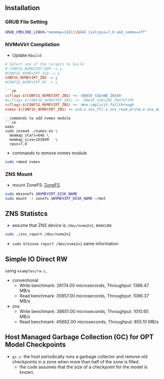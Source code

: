 ## Installation
### GRUB File Setting
```sh
GRUB_CMDLINE_LINUX="memmap=32G\\\$64G isolcpus=7,8 amd_iommu=off"
```

### NVMeVirt Compilation
- Update `Kbuild`
```makefile
# Select one of the targets to build
# CONFIG_NVMEVIRT_NVM := y
#CONFIG_NVMEVIRT_SSD := y
CONFIG_NVMEVIRT_ZNS := y
#CONFIG_NVMEVIRT_KV := y

```sh
ccflags-$(CONFIG_NVMEVIRT_ZNS) += -DBASE_SSD=WD_ZN540
#ccflags-$(CONFIG_NVMEVIRT_ZNS) += -DBASE_SSD=ZNS_PROTOTYPE
ccflags-$(CONFIG_NVMEVIRT_ZNS) += -Wno-implicit-fallthrough
nvmev-$(CONFIG_NVMEVIRT_ZNS) += ssd.o zns_ftl.o zns_read_write.o zns_mgmt_send.o zns_mgmt_recv.o channel_model.o
```
```
- commands to add nvmev module
```sh
make
sudo insmod ./nvmev.ko \
  memmap_start=64G \
  memmap_size=16385M   \
  cpus=7,8 
```
- commands to remove nvmev module
```sh
sudo rmmod nvmev
```
### ZNS Mount
- mount ZoneFS: [ZoneFS](https://zonedstorage.io/docs/filesystems/zonefs)
```sh
sudo mkzonefs $NVMEVIRT_DISK_NAME
sudo mount -t zonefs $NVMEVIRT_DISK_NAME ~/mnt
```

## ZNS Statistcs
- assume that ZNS device is `/dev/nvme2n1`, execute
```sh
sudo ./zns_report /dev/nvme2n1
```
- `sudo blkzone report /dev/nvme2n1` same information

## Simple IO Direct RW
using `examples/rw.c`,
- conventional
  - Write benchmark: 28174.00 microseconds, Throughput: 1386.47 MB/s
  - Read benchmark: 35957.00 microseconds, Throughput: 1086.37 MB/s
- zns
  - Write benchmark: 38651.00 microseconds, Throughput: 1010.65 MB/s
  - Read benchmark: 45682.00 microseconds, Throughput: 855.10 MB/s

## Host Managed Garbage Collection (GC) for OPT Model Checkpoints
- `gc.c`: the host periodically runs a garbage collector and remove
  old checkpoints in a zone when more than half of the zone is filled.
  - the code assumes that the size of a checkpoint for the model is known.
